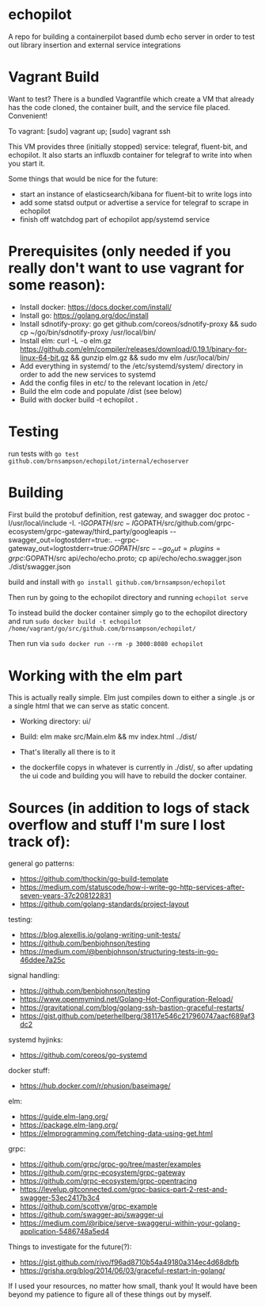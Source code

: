 # echopilot
A repo for building a containerpilot based dumb echo server in order to test out library insertion and external service integrations


# Vagrant Build
Want to test? There is a bundled Vagrantfile which create a VM that already has the code cloned, the container built, and the service file placed. Convenient!

To vagrant: [sudo] vagrant up; [sudo] vagrant ssh

This VM provides three (initially stopped) service: telegraf, fluent-bit, and echopilot. It also starts an influxdb container for telegraf to write into when you start it.

Some things that would be nice for the future:

- start an instance of elasticsearch/kibana for fluent-bit to write logs into
- add some statsd output or advertise a service for telegraf to scrape in echopilot
- finish off watchdog part of echopilot app/systemd service


# Prerequisites (only needed if you really don't want to use vagrant for some reason):

- Install docker: https://docs.docker.com/install/
- Install go: https://golang.org/doc/install
- Install sdnotify-proxy: go get github.com/coreos/sdnotify-proxy && sudo cp ~/go/bin/sdnotify-proxy /usr/local/bin/
- Install elm: curl -L -o elm.gz https://github.com/elm/compiler/releases/download/0.19.1/binary-for-linux-64-bit.gz && gunzip elm.gz && sudo mv elm /usr/local/bin/
- Add everything in systemd/ to the /etc/systemd/system/ directory in order to add the new services to systemd
- Add the config files in etc/ to the relevant location in /etc/
- Build the elm code and populate /dist (see below)
- Build with docker build -t echopilot .

# Testing
run tests with
`go test github.com/brnsampson/echopilot/internal/echoserver`

# Building
First build the protobuf definition, rest gateway, and swagger doc
 protoc -I/usr/local/include -I. -I$GOPATH/src -I$GOPATH/src/github.com/grpc-ecosystem/grpc-gateway/third_party/googleapis --swagger_out=logtostderr=true:. --grpc-gateway_out=logtostderr=true:$GOPATH/src --go_out=plugins=grpc:$GOPATH/src api/echo/echo.proto; cp api/echo/echo.swagger.json ./dist/swagger.json

build and install with
`go install github.com/brnsampson/echopilot`

Then run by going to the echopilot directory and running
`echopilot serve`

To instead build the docker container simply go to the echopilot directory and run
`sudo docker build -t echopilot /home/vagrant/go/src/github.com/brnsampson/echopilot/`

Then run via
`sudo docker run --rm -p 3000:8080 echopilot`

# Working with the elm part
This is actually really simple. Elm just compiles down to either a single .js or a single html that we can serve as static concent.
- Working directory: ui/
- Build: elm make src/Main.elm && mv index.html ../dist/
- That's literally all there is to it

- the dockerfile copys in whatever is currently in ./dist/, so after updating the ui code and building you will have to rebuild the docker container.

# Sources (in addition to logs of stack overflow and stuff I'm sure I lost track of):

general go patterns:
- https://github.com/thockin/go-build-template
- https://medium.com/statuscode/how-i-write-go-http-services-after-seven-years-37c208122831
- https://github.com/golang-standards/project-layout 

testing:
- https://blog.alexellis.io/golang-writing-unit-tests/
- https://github.com/benbjohnson/testing
- https://medium.com/@benbjohnson/structuring-tests-in-go-46ddee7a25c

signal handling:
- https://github.com/benbjohnson/testing
- https://www.openmymind.net/Golang-Hot-Configuration-Reload/
- https://gravitational.com/blog/golang-ssh-bastion-graceful-restarts/
- https://gist.github.com/peterhellberg/38117e546c217960747aacf689af3dc2

systemd hyjinks:
- https://github.com/coreos/go-systemd

docker stuff:
- https://hub.docker.com/r/phusion/baseimage/

elm:
- https://guide.elm-lang.org/
- https://package.elm-lang.org/
- https://elmprogramming.com/fetching-data-using-get.html

grpc:
- https://github.com/grpc/grpc-go/tree/master/examples
- https://github.com/grpc-ecosystem/grpc-gateway
- https://github.com/grpc-ecosystem/grpc-opentracing
- https://levelup.gitconnected.com/grpc-basics-part-2-rest-and-swagger-53ec2417b3c4
- https://github.com/scottyw/grpc-example
- https://github.com/swagger-api/swagger-ui
- https://medium.com/@ribice/serve-swaggerui-within-your-golang-application-5486748a5ed4

Things to investigate for the future(?):
- https://gist.github.com/rivo/f96ad8710b54a49180a314ec4d68dbfb
- https://grisha.org/blog/2014/06/03/graceful-restart-in-golang/

If I used your resources, no matter how small, thank you! It would have been beyond my patience to figure all of these things out by myself.
